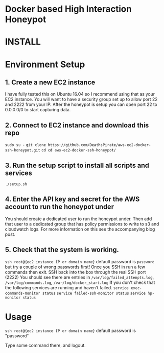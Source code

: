# Docker based High Interaction Honeypot


INSTALL
=======

# Environment Setup

## 1. Create a new EC2 instance

   I have fully tested this on Ubuntu 16.04 so I recommend using that as your EC2 instance.
   You will want to have a security group set up to allow port 22 and 2222 from your IP.
   After the honeypot is setup you can open port 22 to 0.0.0.0/0 to start capturing data.

## 2. Connect to EC2 instance and download this repo

   `sudo su -`
   `git clone https://github.com/DeathsPirate/aws-ec2-docker-ssh-honeypot.git`
   `cd cd aws-ec2-docker-ssh-honeypot/`

## 3. Run the setup script to install all scripts and services

   `./setup.sh`

## 4. Enter the API key and secret for the AWS account to run the honeypot under

   You should create a dedicated user to run the honeypot under. Then add that user to a dedicated group that has policy permissions to write to s3 and cloudwatch logs.  For more information on this see the accompanying blog post.

## 5. Check that the system is working.

   `ssh root@{ec2 instance IP or domain name}` default password is `password` but try a couple of wrong passwords first!
   Once you SSH in run a few commands then exit.
   SSH back into the box through the real SSH port (2222) 
   You should see there are entries in `/var/log/failed_attempts.log`, `/var/log/commands.log`, `/var/log/docker_start.log`
   If you don't check that the following services are running and haven't failed.
   `service exec-commands-monitor status`
   `service failed-ssh-monitor status`
   `service hp-monitor status`
   
# Usage

`ssh root@{ec2 instance IP or domain name}` default password is "password"

Type some command there, and logout.

